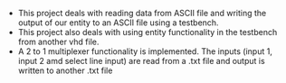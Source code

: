 * This project deals with reading data from ASCII file and writing the output of our entity to an ASCII file using a testbench.
* This project also deals with using entity functionality in the testbench from another vhd file.
* A 2 to 1 multiplexer functionality is implemented. The inputs (input 1, input 2 amd select line input) are read from a .txt file and output is written to another .txt file
